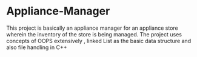 # Appliance-Manager
This project is basically an appliance manager for an appliance store wherein the inventory of the store is being managed. The project uses concepts of OOPS extensively , linked List as the basic data structure and also file handling in C++
